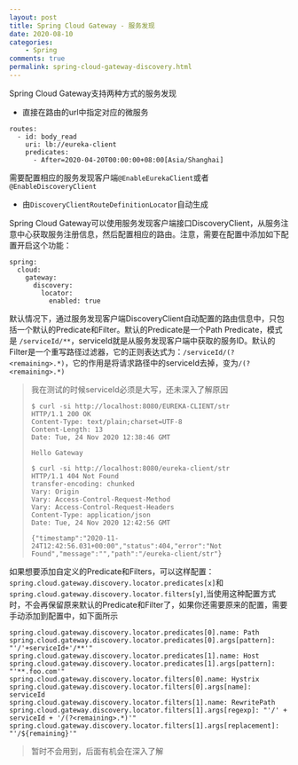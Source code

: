 ```yaml
---
layout: post
title: Spring Cloud Gateway - 服务发现
date: 2020-08-10
categories:
    - Spring
comments: true
permalink: spring-cloud-gateway-discovery.html
---
```


Spring Cloud Gateway支持两种方式的服务发现

- 直接在路由的url中指定对应的微服务

```
routes:
  - id: body_read
    uri: lb://eureka-client
    predicates:
      - After=2020-04-20T00:00:00+08:00[Asia/Shanghai]
```

需要配置相应的服务发现客户端`@EnableEurekaClient`或者`@EnableDiscoveryClient`

- 由`DiscoveryClientRouteDefinitionLocator`自动生成

Spring Cloud Gateway可以使用服务发现客户端接口DiscoveryClient，从服务注意中心获取服务注册信息，然后配置相应的路由。注意，需要在配置中添加如下配置开启这个功能：

```
spring:
  cloud:
    gateway:
      discovery:
        locator:
          enabled: true
```

默认情况下，通过服务发现客户端DiscoveryClient自动配置的路由信息中，只包括一个默认的Predicate和Filter。默认的Predicate是一个Path Predicate，模式是 `/serviceId/**`，serviceId就是从服务发现客户端中获取的服务ID。默认的Filter是一个重写路径过滤器，它的正则表达式为：`/serviceId/(?<remaining>.*)`，它的作用是将请求路径中的serviceId去掉，变为`/(?<remaining>.*)`

> 我在测试的时候serviceId必须是大写，还未深入了解原因
>
> ```
> $ curl -si http://localhost:8080/EUREKA-CLIENT/str
> HTTP/1.1 200 OK
> Content-Type: text/plain;charset=UTF-8
> Content-Length: 13
> Date: Tue, 24 Nov 2020 12:38:46 GMT
> 
> Hello Gateway
> 
> $ curl -si http://localhost:8080/eureka-client/str
> HTTP/1.1 404 Not Found
> transfer-encoding: chunked
> Vary: Origin
> Vary: Access-Control-Request-Method
> Vary: Access-Control-Request-Headers
> Content-Type: application/json
> Date: Tue, 24 Nov 2020 12:42:56 GMT
> 
> {"timestamp":"2020-11-24T12:42:56.031+00:00","status":404,"error":"Not Found","message":"","path":"/eureka-client/str"}
> 
> ```
>
> 

如果想要添加自定义的Predicate和Filters，可以这样配置：`spring.cloud.gateway.discovery.locator.predicates[x]`和`spring.cloud.gateway.discovery.locator.filters[y]`,当使用这种配置方式时，不会再保留原来默认的Predicate和Filter了，如果你还需要原来的配置，需要手动添加到配置中，如下面所示

```
spring.cloud.gateway.discovery.locator.predicates[0].name: Path
spring.cloud.gateway.discovery.locator.predicates[0].args[pattern]: "'/'+serviceId+'/**'"
spring.cloud.gateway.discovery.locator.predicates[1].name: Host
spring.cloud.gateway.discovery.locator.predicates[1].args[pattern]: "'**.foo.com'"
spring.cloud.gateway.discovery.locator.filters[0].name: Hystrix
spring.cloud.gateway.discovery.locator.filters[0].args[name]: serviceId
spring.cloud.gateway.discovery.locator.filters[1].name: RewritePath
spring.cloud.gateway.discovery.locator.filters[1].args[regexp]: "'/' + serviceId + '/(?<remaining>.*)'"
spring.cloud.gateway.discovery.locator.filters[1].args[replacement]: "'/${remaining}'"
```

> 暂时不会用到，后面有机会在深入了解